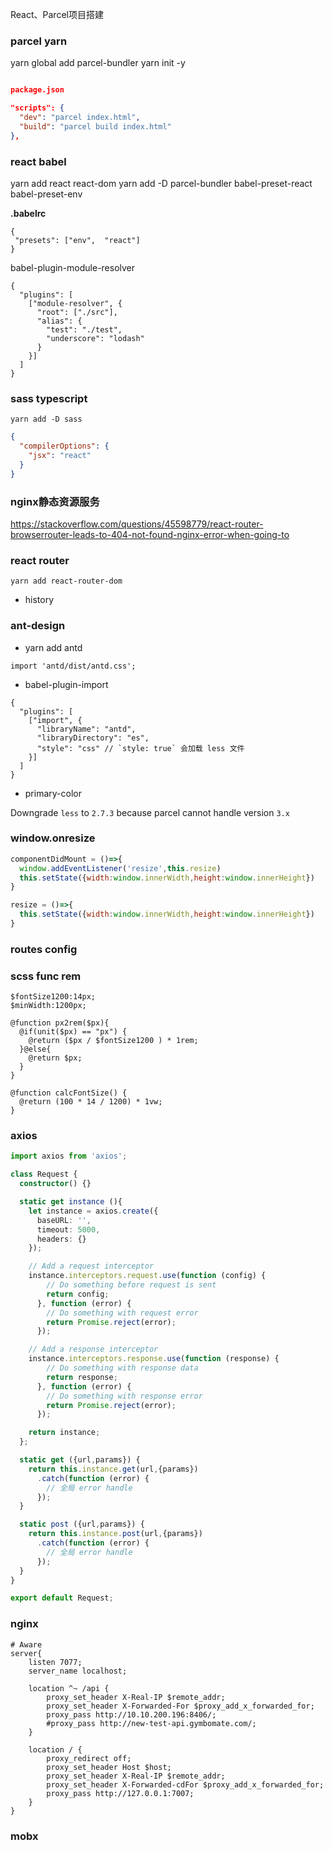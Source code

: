 React、Parcel项目搭建

### parcel yarn

yarn global add parcel-bundler
yarn init -y

```json

package.json

"scripts": {
  "dev": "parcel index.html",
  "build": "parcel build index.html"
},
```

### react babel

yarn add react react-dom
yarn add -D parcel-bundler babel-preset-react babel-preset-env

**.babelrc**

```
{
 "presets": ["env",  "react"]
}
```

babel-plugin-module-resolver

```
{
  "plugins": [
    ["module-resolver", {
      "root": ["./src"],
      "alias": {
        "test": "./test",
        "underscore": "lodash"
      }
    }]
  ]
}
```

### sass typescript

`yarn add -D sass`

```json
{
  "compilerOptions": {
    "jsx": "react"
  }
}
```

### nginx静态资源服务

https://stackoverflow.com/questions/45598779/react-router-browserrouter-leads-to-404-not-found-nginx-error-when-going-to

### react router

`yarn add react-router-dom`

- history

### ant-design

- yarn add antd

```
import 'antd/dist/antd.css';
```

- babel-plugin-import

```
{
  "plugins": [
    ["import", {
      "libraryName": "antd",
      "libraryDirectory": "es",
      "style": "css" // `style: true` 会加载 less 文件
    }]
  ]
}
```

- primary-color

Downgrade `less` to `2.7.3` because parcel cannot handle version `3.x`

### window.onresize

```jsx
componentDidMount = ()=>{
  window.addEventListener('resize',this.resize)
  this.setState({width:window.innerWidth,height:window.innerHeight})
}

resize = ()=>{
  this.setState({width:window.innerWidth,height:window.innerHeight})
}
```

### routes config

### scss func rem

```
$fontSize1200:14px;
$minWidth:1200px;

@function px2rem($px){
  @if(unit($px) == "px") {
    @return ($px / $fontSize1200 ) * 1rem;
  }@else{
    @return $px;
  }
}

@function calcFontSize() {
  @return (100 * 14 / 1200) * 1vw;
}
```

### axios

```ts
import axios from 'axios';

class Request {
  constructor() {}

  static get instance (){
    let instance = axios.create({
      baseURL: '',
      timeout: 5000,
      headers: {}
    });

    // Add a request interceptor
    instance.interceptors.request.use(function (config) {
        // Do something before request is sent
        return config;
      }, function (error) {
        // Do something with request error
        return Promise.reject(error);
      });

    // Add a response interceptor
    instance.interceptors.response.use(function (response) {
        // Do something with response data
        return response;
      }, function (error) {
        // Do something with response error
        return Promise.reject(error);
      });

    return instance;
  };

  static get ({url,params}) {
    return this.instance.get(url,{params})
      .catch(function (error) {
        // 全局 error handle
      });
  }

  static post ({url,params}) {
    return this.instance.post(url,{params})
      .catch(function (error) {
        // 全局 error handle
      });
  }
}

export default Request;
```

### nginx

```
# Aware
server{
    listen 7077;
    server_name localhost;

    location ^~ /api {
        proxy_set_header X-Real-IP $remote_addr;
        proxy_set_header X-Forwarded-For $proxy_add_x_forwarded_for;
        proxy_pass http://10.10.200.196:8406/;
        #proxy_pass http://new-test-api.gymbomate.com/;
    }

    location / {
        proxy_redirect off;
        proxy_set_header Host $host;
        proxy_set_header X-Real-IP $remote_addr;
        proxy_set_header X-Forwarded-cdFor $proxy_add_x_forwarded_for;
        proxy_pass http://127.0.0.1:7007;
    }
}
```

### mobx
